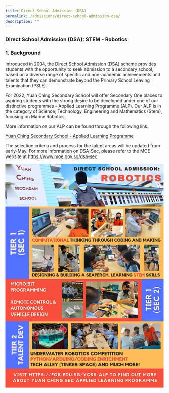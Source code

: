 ```yaml
---
title: Direct School Admission (DSA)
permalink: /admissions/direct-school-admission-dsa/
description: ""
---
```

### Direct School Admission (DSA): STEM - Robotics

### 1\. Background

Introduced in 2004, the Direct School Admission (DSA) scheme provides students with the opportunity to seek admission to a secondary school, based on a diverse range of specific and non-academic achievements and talents that they can demonstrate beyond the Primary School Leaving Examination (PSLE).  

For 2022, Yuan Ching Secondary School will offer Secondary One places to aspiring students with the strong desire to be developed under one of our distinctive programmes - Applied Learning Programme (ALP). Our ALP is in the category of Science, Technology, Engineering and Mathematics (Stem), focusing on Marine Robotics.

More information on our ALP can be found through the following link:

[Yuan Ching Secondary School - Applied Learning Programme](https://www.yuanchingsec.moe.edu.sg/engaged-learners/applied-learning-programme-marine-robotics/)

The selection criteria and process for the talent areas will be updated from early-May. For more 
information on DSA-Sec, please refer to the MOE website at https://www.moe.gov.sg/dsa-sec.



![2023 YCSS Direction School Admission (DSA) - Robotics](/images/direction%20school%20admission_%20robotics%202023.png)